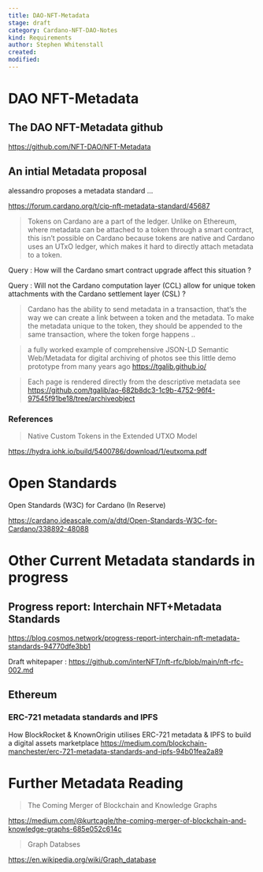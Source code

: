 ```yaml
---
title: DAO-NFT-Metadata
stage: draft
category: Cardano-NFT-DAO-Notes
kind: Requirements
author: Stephen Whitenstall
created: 
modified: 
---
```


# DAO NFT-Metadata

## The DAO NFT-Metadata github

https://github.com/NFT-DAO/NFT-Metadata


## An intial Metadata proposal

alessandro proposes a metadata standard ...

https://forum.cardano.org/t/cip-nft-metadata-standard/45687

> Tokens on Cardano are a part of the ledger. Unlike on Ethereum, where metadata can be attached to a token through a smart contract, this isn’t possible on Cardano because tokens are native and Cardano uses an UTxO ledger, which makes it hard to directly attach metadata to a token.
> 

Query : How will the Cardano smart contract upgrade affect this situation ? 

Query : Will not the Cardano computation layer (CCL) allow for unique token attachments with the Cardano settlement layer (CSL) ?


> Cardano has the ability to send metadata in a transaction, that’s the way we can create a link between a token and the metadata. To make the metadata unique to the token, they should be appended to the same transaction, where the token forge happens ..
> 


> a fully worked example of comprehensive JSON-LD Semantic Web/Metadata for digital archiving of photos see this little demo prototype from many years ago https://tgalib.github.io/ 

> Each page is rendered directly from the descriptive metadata see https://github.com/tgalib/ao-682b8dc3-1c9b-4752-96f4-97545f91be18/tree/archiveobject 

### References

> Native Custom Tokens in the Extended UTXO Model

https://hydra.iohk.io/build/5400786/download/1/eutxoma.pdf


# Open Standards

Open Standards (W3C) for Cardano (In Reserve)

https://cardano.ideascale.com/a/dtd/Open-Standards-W3C-for-Cardano/338892-48088



# Other Current Metadata standards in progress

## Progress report: Interchain NFT+Metadata Standards

https://blog.cosmos.network/progress-report-interchain-nft-metadata-standards-94770dfe3bb1

Draft whitepaper : https://github.com/interNFT/nft-rfc/blob/main/nft-rfc-002.md


## Ethereum

### ERC-721 metadata standards and IPFS

How BlockRocket & KnownOrigin utilises ERC-721 metadata & IPFS to build a digital assets marketplace 
https://medium.com/blockchain-manchester/erc-721-metadata-standards-and-ipfs-94b01fea2a89


# Further Metadata Reading

> The Coming Merger of Blockchain and Knowledge Graphs
> 

https://medium.com/@kurtcagle/the-coming-merger-of-blockchain-and-knowledge-graphs-685e052c614c

> Graph Databses

https://en.wikipedia.org/wiki/Graph_database


